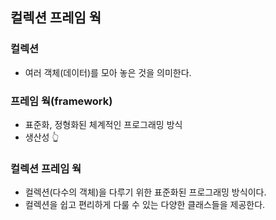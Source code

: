 ## 컬렉션 프레임 웍

### 컬렉션

- 여러 객체(데이터)를 모아 놓은 것을 의미한다.

### 프레임 웍(framework)

- 표준화, 정형화된 체계적인 프로그래밍 방식
- 생산성 👆

### 컬렉션 프레임 웍

- 컬렉션(다수의 객체)을 다루기 위한 표준화된 프로그래밍 방식이다.
- 컬렉션을 쉽고 편리하게 다룰 수 있는 다양한 클래스들을 제공한다.